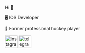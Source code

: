 Hi  👋

🖥 IOS Developer

🏒 Former professional hockey player


[<img src='https://cdn-icons-png.flaticon.com/512/174/174855.png' alt='instagram' height='40'>](https://www.instagram.com/danilkakakponotam/)  [<img 
src='https://upload.wikimedia.org/wikipedia/commons/5/5c/Telegram_Messenger.png' alt='telegram' height='40'>](https://t.me/KAKPONOTAM)  


